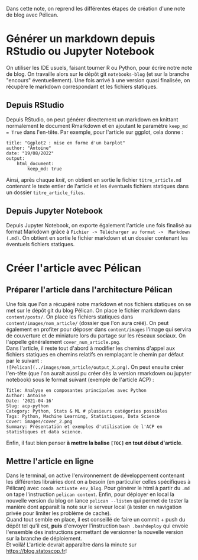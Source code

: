 Dans cette note, on reprend les différentes étapes de création d'une note de blog avec Pélican.  

# Générer un markdown depuis RStudio ou Jupyter Notebook  
On utiliser les IDE usuels, faisant tourner R ou Python, pour écrire notre note de blog. On travaille alors sur le dépôt git `notebooks-blog` (et sur la branche "encours" éventuellement). Une fois arrivé à une version quasi finalisée, on récupère le markdown correspondant et les fichiers statiques.  

## Depuis RStudio  
Depuis RStudio, on peut générer directement un markdown en knittant normalement le document Rmarkdown et en ajoutant le paramètre `keep_md = True` dans l'en-tête. Par exemple, pour l'article sur ggplot, cela donne :  

```
title: "Ggplot2 : mise en forme d'un barplot"  
author: "Antoine"  
date: "19/08/2022"  
output:   
    html_document:  
        keep_md: true  
```

Ainsi, après chaque _knit_, on obtient en sortie le fichier `titre_article.md` contenant le texte entier de l'article et les éventuels fichiers statiques dans un dossier `titre_article_files`.  

## Depuis Jupyter Notebook  
Depuis Jupyter Notebook, on exporte également l'article une fois finalisé au format Markdown grâce à `Fichier -> Télécharger au format ->  Markdown (.md)`. On obtient en sortie le fichier markdown et un dossier contenant les éventuels fichiers statiques.  

# Créer l'article avec Pélican   
## Préparer l'article dans l'architecture Pélican  
Une fois que l'on a récupéré notre markdown et nos fichiers statiques on se met sur le dépôt git du blog Pélican. On place le fichier markdown dans `content/posts/`. On place les fichiers statiques dans `content/images/nom_article/` (dossier que l'on aura créé). On peut également en profiter pour déposer dans `content/images` l'image qui servira de couverture et de miniature lors du partage sur les réseaux sociaux. On l'appelle généralement `cover_num_article.png`.  
Dans l'article, il reste tout d'abord à modifier les chemins d'appel aux fichiers statiques en chemins relatifs en remplaçant le chemin par défaut par le suivant :  
`![Pelican](../images/nom_article/output_X.png)`. On peut ensuite créer l'en-tête (que l'on aurait aussi pu créer dès la version rmarkdown ou jupyter notebook) sous le format suivant (exemple de l'article ACP) :  

```
Title: Analyse en composantes principales avec Python
Author: Antoine
Date: '2021-04-16'
Slug: acp-python
Category: Python, Stats & ML # plusieurs catégories possibles
Tags: Python, Machine Learning, Statistiques, Data Science  
Cover: images/cover_2.png
Summary: Présentation et exemples d'utilisation de l'ACP en statistiques et data science.
```

Enfin, il faut bien penser __à mettre la balise `[TOC]` en tout début d'article__.  

## Mettre l'article en ligne  
Dans le terminal, on active l'environnement de développement contenant les différentes librairies dont on a besoin (en particulier celles spécifiques à Pélican) avec `conda activate env_blog`. Pour générer le html à partir du `.md` on tape l'instruction `pelican content`. Enfin, pour déployer en local la nouvelle version du blog on lance `pelican --listen` qui permet de tester la manière dont apparaît la note sur le serveur local (à tester en navigation privée pour limiter les problème de cache).  
Quand tout semble en place, il est conseillé de faire un commit + push du dépôt tel qu'il est, __puis__ d'envoyer l'instruction `bash .bashdeploy` qui envoie l'ensemble des instructions permettant de versionner la nouvelle version sur la branche de déploiement.  
Et voilà! L'article devrait apparaître dans la minute sur https://blog.statoscop.fr!